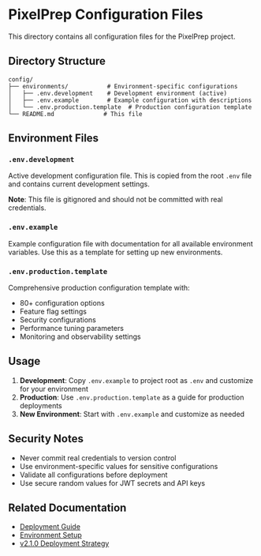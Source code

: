 # PixelPrep Configuration Files

This directory contains all configuration files for the PixelPrep project.

## Directory Structure

```
config/
├── environments/           # Environment-specific configurations
│   ├── .env.development    # Development environment (active)
│   ├── .env.example        # Example configuration with descriptions
│   └── .env.production.template  # Production configuration template
└── README.md              # This file
```

## Environment Files

### `.env.development`
Active development configuration file. This is copied from the root `.env` file and contains current development settings.

**Note**: This file is gitignored and should not be committed with real credentials.

### `.env.example`
Example configuration file with documentation for all available environment variables. Use this as a template for setting up new environments.

### `.env.production.template`
Comprehensive production configuration template with:
- 80+ configuration options
- Feature flag settings
- Security configurations
- Performance tuning parameters
- Monitoring and observability settings

## Usage

1. **Development**: Copy `.env.example` to project root as `.env` and customize for your environment
2. **Production**: Use `.env.production.template` as a guide for production deployments
3. **New Environment**: Start with `.env.example` and customize as needed

## Security Notes

- Never commit real credentials to version control
- Use environment-specific values for sensitive configurations
- Validate all configurations before deployment
- Use secure random values for JWT secrets and API keys

## Related Documentation

- [Deployment Guide](../docs/deployment/)
- [Environment Setup](../docs/deployment/PRODUCTION_ENV_SETUP.md)
- [v2.1.0 Deployment Strategy](../docs/releases/v2.1.0/DEPLOYMENT-v2.1.0.md)
